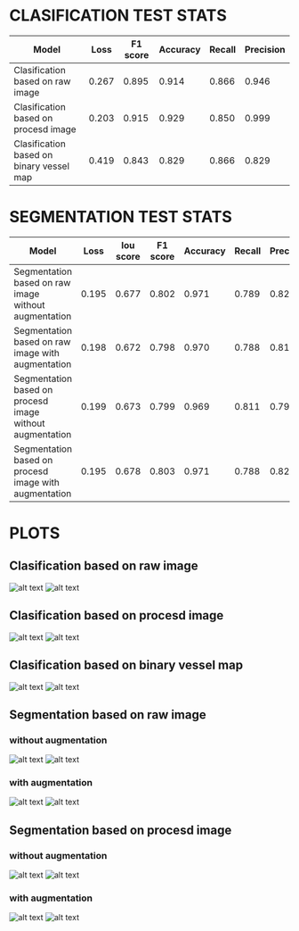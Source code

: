 # CLASIFICATION TEST STATS
| Model |  Loss | F1 score | Accuracy | Recall | Precision |
| --- |  --- | --- | --- | --- | --- |
| Clasification based on raw image  | 0.267 | 0.895 | 0.914 | 0.866 | 0.946 |
| Clasification based on procesd image  | 0.203 | 0.915 | 0.929 | 0.850 | 0.999 |
| Clasification based on  binary vessel map | 0.419 | 0.843 | 0.829 | 0.866 | 0.829 |


# SEGMENTATION TEST STATS
| Model | Loss | Iou score | F1 score | Accuracy | Recall | Precision | Specificity |
| --- | --- | --- | --- | --- | --- | --- | --- |
| Segmentation based on raw image without augmentation | 0.195 | 0.677 | 0.802 | 0.971 | 0.789 | 0.820 | 0.985|
| Segmentation based on raw image with augmentation | 0.198 | 0.672 | 0.798 | 0.970 | 0.788 | 0.814 | 0.985 |
| Segmentation based on procesd image  without augmentation | 0.199 | 0.673 | 0.799 | 0.969 | 0.811 | 0.792 | 0.982|
| Segmentation based on procesd image with augmentation | 0.195 | 0.678 | 0.803 |0.971 | 0.788 | 0.822 | 0.985|

# PLOTS
## Clasification based on raw image
![alt text](https://github.com/Mpasiowiec/Retinopatia/blob/main/densenet/models/densenet121_e20_s300_b14_plot.jpg?raw=true)
![alt text](https://github.com/Mpasiowiec/Retinopatia/blob/main/densenet/models/densenet121_e20_s300_b14_viz.jpg?raw=true)
## Clasification based on procesd image
![alt text](https://github.com/Mpasiowiec/Retinopatia/blob/main/densenet/models/densenet121_prep_e20_s300_b14_plot.jpg?raw=true)
![alt text](https://github.com/Mpasiowiec/Retinopatia/blob/main/densenet/models/densenet121_prep_e20_s300_b14_viz.jpg?raw=true)
## Clasification based on  binary vessel map
![alt text](https://github.com/Mpasiowiec/Retinopatia/blob/main/densenet/models/densenet121_vessel_e20_s300_b14_plot.jpg?raw=true)
![alt text](https://github.com/Mpasiowiec/Retinopatia/blob/main/densenet/models/densenet121_vessel_e20_s300_b14_viz.jpg?raw=true)

## Segmentation based on raw image
### without augmentation
![alt text](https://github.com/Mpasiowiec/Retinopatia/blob/main/unet/models/UNet11_e40_s256_b9_noaugm_plot.jpg?raw=true)
![alt text](https://github.com/Mpasiowiec/Retinopatia/blob/main/unet/models/UNet11_e40_s256_b9_noaugm_viz.jpg?raw=true)
### with augmentation
![alt text](https://github.com/Mpasiowiec/Retinopatia/blob/main/unet/models/UNet11_e40_s256_b9_jit_plot.jpg?raw=true)
![alt text](https://github.com/Mpasiowiec/Retinopatia/blob/main/unet/models/UNet11_e40_s256_b9_jit_viz.jpg?raw=true)
## Segmentation based on procesd image
### without augmentation
![alt text](https://github.com/Mpasiowiec/Retinopatia/blob/main/unet/models/UNet11_prep_e40_s256_b9_noaugm_plot.jpg?raw=true)
![alt text](https://github.com/Mpasiowiec/Retinopatia/blob/main/unet/models/UNet11_prep_e40_s256_b9_noaugm_viz.jpg?raw=true)
### with augmentation
![alt text](https://github.com/Mpasiowiec/Retinopatia/blob/main/unet/models/UNet11_prep_e40_s256_b9_jit_plot.jpg?raw=true)
![alt text](https://github.com/Mpasiowiec/Retinopatia/blob/main/unet/models/UNet11_prep_e40_s256_b9_jit_viz.jpg?raw=true)


